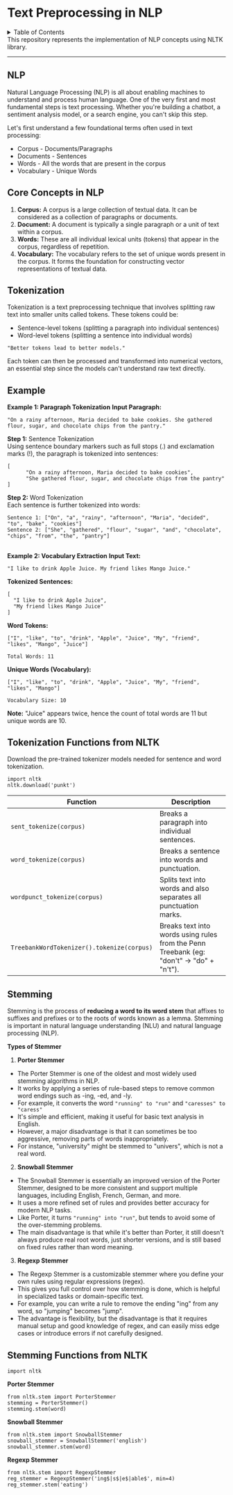 # Text Preprocessing in NLP
<details>
  <summary>Table of Contents</summary>
  <ol>
    <li><a href="#nlp">NLP</a></li>
    <li><a href="#core-concepts-in-nlp">Core Concepts in NLP</a></li>
    <li><a href="#tokenization">Tokenization</a></li>
    <li><a href="#example">Example</a></li>
    <li><a href="#tokenization-functions-from-nltk">Tokenization Functions from NLTK</a></li>
    <li><a href="#stemming">Stemming</a></li>
    <li><a href="#stemming-functions-from-nltk">Stemming Functions from NLTK</a></li>
  </ol>
</details>
This repository represents the implementation of NLP concepts using NLTK library.

------

## NLP
Natural Language Processing (NLP) is all about enabling machines to understand and process human language. One of the very first and most fundamental steps is text processing. Whether you're building a chatbot, a sentiment analysis model, or a search engine, you can't skip this step.

Let's first understand a few foundational terms often used in text processing:
* Corpus - Documents/Paragraphs
* Documents - Sentences
* Words - All the words that are present in the corpus
* Vocabulary - Unique Words

## Core Concepts in NLP
<ol>
  <li><b>Corpus:</b> A corpus is a large collection of textual data. It can be considered as a collection of paragraphs or documents.</li>
  <li><b>Document:</b> A document is typically a single paragraph or a unit of text within a corpus.</li>
  <li><b>Words:</b> These are all individual lexical units (tokens) that appear in the corpus, regardless of repetition.</li>
  <li><b>Vocabulary:</b> The vocabulary refers to the set of unique words present in the corpus. It forms the foundation for constructing vector representations of textual data.</li>
</ol>

## Tokenization
Tokenization is a text preprocessing technique that involves splitting raw text into smaller units called tokens. These tokens could be:
* Sentence-level tokens (splitting a paragraph into individual sentences)
* Word-level tokens (splitting a sentence into individual words)<br>

`"Better tokens lead to better models."`

Each token can then be processed and transformed into numerical vectors, an essential step since the models can't understand raw text directly.

## Example 
**Example 1: Paragraph Tokenization**
**Input Paragraph:**
```
"On a rainy afternoon, Maria decided to bake cookies. She gathered flour, sugar, and chocolate chips from the pantry."
```
**Step 1:** Sentence Tokenization <br>
Using sentence boundary markers such as full stops (.) and exclamation marks (!), the paragraph is tokenized into sentences:

```
[
      "On a rainy afternoon, Maria decided to bake cookies",
      "She gathered flour, sugar, and chocolate chips from the pantry"
]
```

**Step 2:** Word Tokenization <br>
Each sentence is further tokenized into words:

```
Sentence 1: ["On", "a", "rainy", "afternoon", "Maria", "decided", "to", "bake", "cookies"]
Sentence 2: ["She", "gathered", "flour", "sugar", "and", "chocolate", "chips", "from", "the", "pantry"]
```

## 

**Example 2: Vocabulary Extraction**
**Input Text:**
```
"I like to drink Apple Juice. My friend likes Mango Juice."
```
**Tokenized Sentences:**
```
[
  "I like to drink Apple Juice",
  "My friend likes Mango Juice"
]
```
**Word Tokens:**
```
["I", "like", "to", "drink", "Apple", "Juice", "My", "friend", "likes", "Mango", "Juice"]
```
`Total Words: 11`

**Unique Words (Vocabulary):**
```
["I", "like", "to", "drink", "Apple", "Juice", "My", "friend", "likes", "Mango"]
```
`Vocabulary Size: 10`

**Note:** "Juice" appears twice, hence the count of total words are 11 but unique words are 10.
## Tokenization Functions from NLTK
Download the pre-trained tokenizer models needed for sentence and word tokenization.

```
import nltk
nltk.download('punkt')
```

| Function                          | Description                                                                 |
|-----------------------------------|-----------------------------------------------------------------------------|
| `sent_tokenize(corpus)`           | Breaks a paragraph into individual sentences.                              |
| `word_tokenize(corpus)`           | Breaks a sentence into words and punctuation.                              |
| `wordpunct_tokenize(corpus)`      | Splits text into words and also separates all punctuation marks.           |
| `TreebankWordTokenizer().tokenize(corpus)` | Breaks text into words using rules from the Penn Treebank (eg: "don't" → "do" + "n't"). |

## Stemming
Stemming is the process of **reducing a word to its word stem** that affixes to suffixes and prefixes or to the roots of words known as a lemma. Stemming is important in natural language understanding (NLU) and natural language processing (NLP).

**Types of Stemmer**
1) **Porter Stemmer**
- The Porter Stemmer is one of the oldest and most widely used stemming algorithms in NLP. 
- It works by applying a series of rule-based steps to remove common word endings such as -ing, -ed, and -ly. 
- For example, it converts the word `"running" to "run"` and `"caresses" to "caress"`
- It's simple and efficient, making it useful for basic text analysis in English. 
- However, a major disadvantage is that it can sometimes be too aggressive, removing parts of words inappropriately. 
- For instance, "university" might be stemmed to "univers", which is not a real word.

2) **Snowball Stemmer**
- The Snowball Stemmer is essentially an improved version of the Porter Stemmer, designed to be more consistent and support multiple languages, including English, French, German, and more.
- It uses a more refined set of rules and provides better accuracy for modern NLP tasks.
- Like Porter, it turns `"running" into "run"`, but tends to avoid some of the over-stemming problems.
- The main disadvantage is that while it's better than Porter, it still doesn't always produce real root words, just shorter versions, and is still based on fixed rules rather than word meaning.

3) **Regexp Stemmer**
- The Regexp Stemmer is a customizable stemmer where you define your own rules using regular expressions (regex).
- This gives you full control over how stemming is done, which is helpful in specialized tasks or domain-specific text.
- For example, you can write a rule to remove the ending "ing" from any word, so "jumping" becomes "jump".
- The advantage is flexibility, but the disadvantage is that it requires manual setup and good knowledge of regex, and can easily miss edge cases or introduce errors if not carefully designed.

## Stemming Functions from NLTK
`
import nltk
`

**Porter Stemmer**
```
from nltk.stem import PorterStemmer
stemming = PorterStemmer()
stemming.stem(word)
```

**Snowball Stemmer**
```
from nltk.stem import SnowballStemmer
snowball_stemmer = SnowballStemmer('english')
snowball_stemmer.stem(word)
```

**Regexp Stemmer**
```
from nltk.stem import RegexpStemmer
reg_stemmer = RegexpStemmer('ing$|s$|e$|able$', min=4)
reg_stemmer.stem('eating')
```

